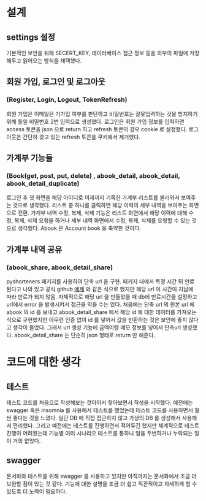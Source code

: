 # 설계
## settings 설정
기본적인 보안을 위해 SECERT_KEY, 데이터베이스 접근 정보 등을 외부의 파일에 저장해두고 읽어오는 방식을 채택했다.

## 회원 가입, 로그인 및 로그아웃 
### (Register, Login, Logout, TokenRefresh)
회원 가입은 이메일은 기가입 여부를 판단하고 비밀번호는 잘못입력하는 것을 방지하기 위해 동일 비밀번호 2번 입력으로 생성했다.
로그인은 회원 가입 정보를 입력하면 access 토큰을 json 으로 return 하고 refresh 토큰의 경우 cookie 로 설정했다.
로그아웃은 간단히 갖고 있는 refresh 토큰을 쿠키에서 제거했다.

## 가계부 기능들 
### (Book(get, post, put, delete) , abook_detail, abook_detail, abook_detail_duplicate) 
로그인 후 첫 화면을 해당 아이디로 이제까지 기록한 가계부 리스트를 불러와서 보여주는 것으로 생각했다. 리스트 중 하나를 클릭하면 해당 이력의 세부 내역을 보여주는 화면으로 전환. 가계부 내역 수정, 복제, 삭제 기능은 리스트 화면에서 해당 이력에 대해 수정, 복제, 삭제 요청을 하거나 세부 내역 화면에서 수정, 복제, 삭제를 요청할 수 있는 것으로 생각했다.
Abook 은 Account book 을 축약한 것이다.

## 가계부 내역 공유
### (abook_share, abook_detail_share)
pyshorteners 패키지를 사용하여 단축 url 을 구현. 패키지 내에서 특정 시간 뒤 만료 된다고 나와 있고 공식 github [예제](https://github.com/ellisonleao/pyshorteners/blob/main/example.py) 와 같은 식으로 했지만 해당 url 이 시간이 지남에 따라 만료가 되지 않음. 자체적으로 해당 url 을 만들었을 때 db에 만료시간을 설정하고 url에서 error 을 발생시켜서 접근을 막을 수는 있다. 
처음에는 단축 url 의 원본 url 에 abook 의 id 를 보내고 abook_detail_share 에서 해당 id 에 대한 데이터를 가져오는 식으로 구현했지만 아무런 인증 없이 id 를 넣어서 값을 반환하는 것은 보안에 좋지 않다고 생각이 들었다. 그래서 url 생성 기능에 금액이랑 메모 정보를 넣어서 단축url 생성했다. abook_detail_share 는 단순히 json 형태로 return 만 해준다.

# 코드에 대한 생각
## 테스트
테스트 코드를 처음으로 작성해보는 것이어서 찾아보면서 작성을 시작했다. 예전에는 swagger 혹은 insomnia 를 사용해서 테스트를 했었는데 테스트 코드를 사용하면서 훨씬 좋다는 것을 느꼈다. 일단 DB 에 직접 접근하지 않고 가상의 DB 를 생성해서 사용해서 편리했다. 그리고 예전에는 테스트를 진행하면서 적어두긴 했지만 체계적으로 테스트 진행이 어려웠는데 기능별 여러 시나리오 테스트를 통하니 일을 두번하거나 누락되는 일이 거의 없었다.

## swagger
문서화와 테스트를 위해 swagger 를 사용하고 있지만 아직까지는 문서화에서 조금 더 보완할 점이 있는 것 같다. 기능에 대한 설명을 조금 더 쉽고 직관적이고 자세하게 할 수 있도록 더 노력이 필요하다.

